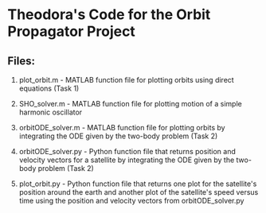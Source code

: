 # Theodora's Code for the Orbit Propagator Project

## Files:

1. plot_orbit.m - MATLAB function file for plotting orbits using direct equations (Task 1)

2. SHO_solver.m - MATLAB function file for plotting motion of a simple harmonic oscillator

3. orbitODE_solver.m - MATLAB function file for plotting orbits by integrating the ODE given by the two-body problem (Task 2)

4. orbitODE_solver.py - Python function file that returns position and velocity vectors for a satellite by integrating the ODE given by the two-body problem (Task 2)

5. plot_orbit.py - Python function file that returns one plot for the satellite's position around the earth and another plot of the satellite's speed versus time using the position and velocity vectors from orbitODE_solver.py
